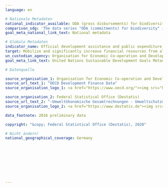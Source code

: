 ```yaml
---
language: en

# Nationale Metadaten
national_indicator_available: ODA (gross disbursements) for biodiversity <br>Environmental protection expenditure
comparison_sdg: 'The data series "ODA (commitments) for biodiversity" is compliant with the global SDG Metadata. "Environmental protection expenditure" is an additional indicator.'
goal_meta_national_link_text: National metadata

# Globale Metadaten
indicator_name: Official development assistance and public expenditure on conservation and sustainable use of biodiversity and ecosystems
target: Mobilize and significantly increase financial resources from all sources to conserve and sustainably use biodiversity and ecosystems
un_custodian_agency: Organisation for Economic Co-operation and Development (OECD)
goal_meta_link_text: United Nations Sustainable Development Goals Metadata

# Datenquelle

source_organisation_1: Organisation for Economic Co-operation and Development (OECD)
source_url_text_1: "OECD Development Finance Data"
source_organisation_logo_1: <a href="https://www.oecd.org/"><img src="https://g205sdgs.github.io/sdg-indicators/public/LogosEn/oecd.png" alt="Logo OECD" /></a>

source_organisation_2: Federal Statistical Office (Destatis)
source_url_text_2: "-Umweltökonomische Gesamtrechnungen - Umweltschutzmaßnahmen (Only available in German)"
source_organisation_logo_2: <a href="https://www.destatis.de"><img src="https://g205sdgs.github.io/sdg-indicators/public/LogosEn/destatis.png" alt="Logo Destatis" /></a>

data_footnote: 2016 preliminary data

copyright: "&copy; Federal Statistical Office (Destatis), 2020"

# Nicht ändern!
national_geographical_coverage: Germany









---
```

